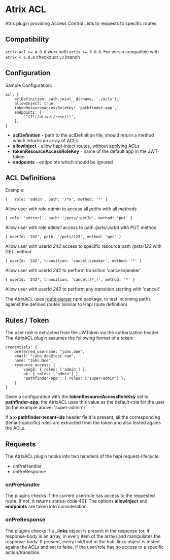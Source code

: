 # Atrix ACL

Atrix plugin providing Access Control Lists to requests to specific routes.

## Compatibility

`atrix-acl >= 4.0.0` work with `artix >= 6.0.0`. 
For versin compatible with `atrix < 6.0.0` checkouot `v3` branch

## Configuration

Sample Configuration:
```
acl: {
	aclDefinition: path.join(__dirname, './acls'),
	allowInject: true,
	tokenResourceAccessRoleKey: 'pathfinder-app',
	endpoints: [
		'^(?!(/alive|/reset))',
	],
}
```

- **aclDefinition** - path to the aclDefinition file, should return a method which returns an array of ACLs
- **allowInject** - allow hapi-inject routes, without applying ACLs
- **tokenResourceAccessRoleKey** - name of the default app in the JWT-token
- **endpoints** - endpoints which should be ignored


## ACL Definitions
Example:
```
{	role: 'admin', path: '/*a', method: '*' }
```
Allow user with role _admin_ to access all _paths_ with all _methods_


```
{ role: 'editor1', path: '/pets/:petId', method: 'put' }
```
Allow user with role _editor1_ access to path _/pets/:petId_ with PUT method

```
{ userId: '242', path: '/pets/123', method: 'get' }
```
Allow user with userId _242_ access to specific resource path _/pets/123_ with GET method

```
{ userId: '242', transition: 'cancel:speaker', method: '*' }
```
Allow user with userId _242_ to perform transition 'cancel:speaker'

```
{ userId: '242', transition: 'cancel:(*_)', method: '*' }
```
Allow user with userId _242_ to perform any transition starting with 'cancel:'


The AtrixACL uses [route-parser](https://www.npmjs.com/package/route-parser) npm package, to test incoming paths against the defined routes (similar to Hapi route definition).

## Rules / Token

The user role is extracted from the JWToken via the authorization header. The AtrixACL plugin assumes the following format of a token:

```
credentials: {
	preferred_username: "john.doe",
	email: "john.doe@test.com",
	name: "John Doe",
	resource_access: {
		voegb: { roles: ['admin'] },
		ak: { roles: ['admin'] },
		'pathfinder-app': { roles: ['super-admin'] },
	}
}
```

Given a configuration with the **tokenResourceAccessRoleKey** set to **pathfinder-app**, the AtrixACL uses this value as the default-role for the user (in the example above: 'super-admin')

If a **x-pathfinder-tenant-ids** header field is present, all the corresponding (tenant-specific) roles are extracted from the token and also tested agains the ACLs.


## Requests
The AtrixACL plugin hooks into two handlers of the hapi request-lifecycle:
- onPreHandler
- onPreResponse

### onPreHandler
The plugins checks if the current user/role has access to the requested route.
If not, it returns status-code 401.
The options **allowInject** and **endpoints** are taken into consideration.

### onPreResponse
The plugins checks if a **_links** object is present in the response (or, if response-body is an array, in every item of the array) and manipulates the response-body.
If present, every link/href in the hatr-links object is tested agains the ACLs and set to false, if the user/role has no access to a specific action/transition.
